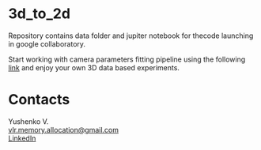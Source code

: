 # 3d_to_2d

Repository contains data folder and jupiter notebook for thecode launching in google collaboratory. 

Start working with camera parameters fitting pipeline using the following [link](https://colab.research.google.com/github/vlr-memory-allocation/3d_to_2d/blob/main/PyTorch3D_camera_position.ipynb) and enjoy your own 3D data based experiments.

# Contacts
Yushenko V.  
vlr.memory.allocation@gmail.com  
[LinkedIn](https://www.linkedin.com/in/yushenkovaleriya)
